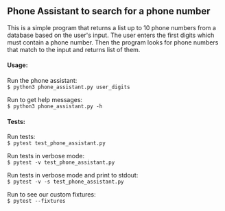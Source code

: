 ## Phone Assistant to search for a phone number

This is a simple program that returns a list up to 10 phone numbers from a database based on the user's input.
The user enters the first digits which must contain a phone number. Then the program looks for phone numbers 
that match to the input and returns list of them.

#### Usage:
Run the phone assistant:\
`$ python3 phone_assistant.py user_digits`

Run to get help messages:\
`$ python3 phone_assistant.py -h`

#### Tests:
Run tests:\
`$ pytest test_phone_assistant.py`

Run tests in verbose mode:\
`$ pytest -v test_phone_assistant.py`

Run tests in verbose mode and print to stdout:\
`$ pytest -v -s test_phone_assistant.py`

Run to see our custom fixtures:\
`$ pytest --fixtures`